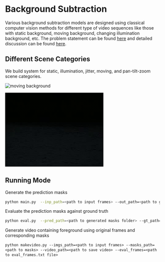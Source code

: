 # Background Subtraction

Various background subtraction models are designed using classical computer vision methods for different type of video sequences like those with static background, moving background, changing illumination background, etc. The problem statement can be found [here](./Assignment_1.pdf) and detailed discussion can be found [here](./Report.pdf).

## Different Scene Categories

We build system for static, illumination, jitter, moving, and pan-tilt-zoom scene categories. 

![moving background](./gifs/moving_bg.gif)

![moving_bg_gt](./gifs/moving_bg_gt.gif)

## Running Mode

Generate the prediction masks

```bash
python main.py  --inp_path=<path to input frames> --out_path=<path to generated masks> --eval_frames=<path to eval_frames.txt file> --category="<b/i/j/m/p>"
```

Evaluate the prediction masks against ground truth

```bash
python eval.py  --pred_path=<path to generated masks folder> --gt_path=<path to groundtruth masks folder>
```

Generate video containing foreground using original frames and corresponding masks

```
python makevideo.py --imgs_path=<path to input frames> --masks_path=<path to masks> --video_path=<path to save video> --eval_frames=<path to eval_frames.txt file> 
```